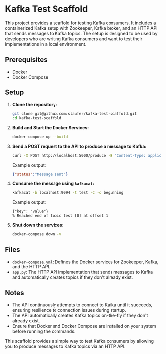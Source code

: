 # Kafka Test Scaffold

This project provides a scaffold for testing Kafka consumers. It includes a containerized Kafka setup with Zookeeper, Kafka broker, and an HTTP API that sends messages to Kafka topics. The setup is designed to be used by developers who are writing Kafka consumers and want to test their implementations in a local environment.

## Prerequisites

- Docker
- Docker Compose

## Setup

1. **Clone the repository:**

   ```sh
   git clone git@github.com:slaufer/kafka-test-scaffold.git
   cd kafka-test-scaffold
   ```

2. **Build and Start the Docker Services:**

   ```sh
   docker-compose up --build
   ```

3. **Send a POST request to the API to produce a message to Kafka:**

   ```sh
   curl -X POST http://localhost:5000/produce -H "Content-Type: application/json" -d '{"topic": "test", "message": {"key": "value"}}'
   ```

   Example output:
   ```json
   {"status":"Message sent"}
   ```

4. **Consume the message using `kafkacat`:**

   ```sh
   kafkacat -b localhost:9094 -t test -C -o beginning
   ```

   Example output:
   ```
   {"key": "value"}
   % Reached end of topic test [0] at offset 1
   ```

5. **Shut down the services:**

   ```sh
   docker-compose down -v
   ```

## Files

- `docker-compose.yml`: Defines the Docker services for Zookeeper, Kafka, and the HTTP API.
- `app.py`: The HTTP API implementation that sends messages to Kafka and automatically creates topics if they don't already exist.

## Notes

- The API continuously attempts to connect to Kafka until it succeeds, ensuring resilience to connection issues during startup.
- The API automatically creates Kafka topics on-the-fly if they don't already exist.
- Ensure that Docker and Docker Compose are installed on your system before running the commands.

This scaffold provides a simple way to test Kafka consumers by allowing you to produce messages to Kafka topics via an HTTP API.

